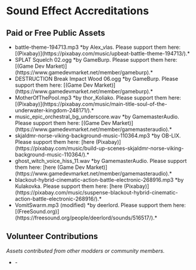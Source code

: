 # Sound Effect Accreditations

## Paid or Free Public Assets
<ul>
	<li>battle-theme-194713.mp3 *by Alex_vlas. Please support them here: [(Pixabay)](https://pixabay.com/music/upbeat-battle-theme-194713/).*</li>
	<li>SPLAT Squelch 02.ogg *by GameBurp. Please support them here: [(Game Dev Market)](https://www.gamedevmarket.net/member/gameburp).*</li>
	<li>DESTRUCTION Break Impact Wood 06.ogg *by GameBurp. Please support them here: [(Game Dev Market)](https://www.gamedevmarket.net/member/gameburp).*</li>
	<li>MotherOfThePool.mp3 *by thor_Koliako. Please support them here: [(Pixabay)](https://pixabay.com/music/main-title-soul-of-the-underwater-kingdom-248171/).*</li>
	<li>music_epic_orchestral_bg_underscore.wav *by GamemasterAudio. Please support them here: [(Game Dev Market)](https://www.gamedevmarket.net/member/gamemasteraudio).*</li>
	<li>skjaldmr-norse-viking-background-music-110364.mp3 *by OB-LIX. Please support them here: [here (Pixabay)](https://pixabay.com/music/build-up-scenes-skjaldmr-norse-viking-background-music-110364/).*</li>
	<li>ghost_witch_voice_hiss_11.wav *by GamemasterAudio. Please support them here: [here (Game Dev Market)](https://www.gamedevmarket.net/member/gamemasteraudio).*</li>
	<li>blackout-hybrid-cinematic-action-battle-electronic-268916.mp3 *by Kulakovka. Please support them here: [here (Pixabay)](https://pixabay.com/music/suspense-blackout-hybrid-cinematic-action-battle-electronic-268916/).*</li>
	<li>VomitSwarm.mp3 (modified) *by deerlord. Please support them here: [(FreeSound.org)](https://freesound.org/people/deerlord/sounds/516517/).*</li>
	
	
</ul>

## Volunteer Contributions
*Assets contributed from other modders or community members.*
<ul>
	<li>-</li>
</ul>